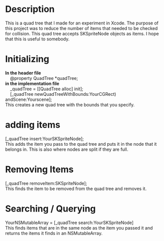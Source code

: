 # Description
This is a quad tree that I made for an experiment in Xcode. The purpose of this project was to reduce the number of 
items that needed to be checked for collision.
This quad tree accepts SKSpriteNode objects as items.
I hope that this is useful to somebody.
  

# Initializing
**In the header file**  
&nbsp;&nbsp;&nbsp;&nbsp;@property QuadTree *quadTree;  
**in the implementation file**  
&nbsp;&nbsp;&nbsp;&nbsp;_quadTree = [[QuadTree alloc] init];  
&nbsp;&nbsp;&nbsp;&nbsp;[_quadTree newQuadTreeWithBounds:YourCGRect) andScene:Yourscene];  
This creates a new quad tree with the bounds that you specify. 
  

# adding items
[_quadTree insert:YourSKSpriteNode];  
This adds the item you pass to the quad tree and puts it in the node that it belongs in. This is also where nodes are split if they are full.
  

# Removing Items
[_quadTree removeItem:SKSpriteNode];  
This finds the item to be removed from the quad tree and removes it.

# Searching / Querying
YourNSMutableArray = [_quadTree search:YourSKSpriteNode]  
This finds items that are in the same node as the item you passed it and returns the items it finds in an NSMutableArray.


